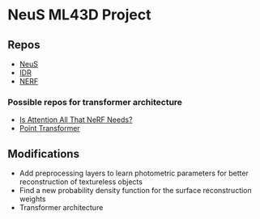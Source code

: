 # NeuS ML43D Project

## Repos
- [NeuS](https://github.com/Totoro97/NeuS)
- [IDR](https://github.com/lioryariv/idr)
- [NERF](https://github.com/bmild/nerf)

### Possible repos for transformer architecture
- [Is Attention All That NeRF Needs?](https://github.com/VITA-Group/GNT/tree/main)
- [Point Transformer](https://github.com/qq456cvb/Point-Transformers/tree/master)

## Modifications
- Add preprocessing layers to learn photometric parameters for better reconstruction of textureless objects
- Find a new probability density function for the surface reconstruction weights
- Transformer architecture
